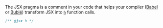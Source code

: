 The JSX pragma is a comment in your code that helps your compiler ([Babel](https://babeljs.io) or [Bublé](https://buble.surge.sh/guide)) transform JSX into [`h`](https://github.com/hyperapp/hyperapp#htag-data-children) function calls.

```jsx
/** @jsx h */
```
